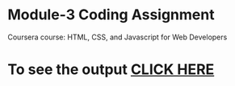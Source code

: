

# Module-3 Coding Assignment

Coursera course: HTML, CSS, and Javascript for Web Developers

# To see the output [CLICK HERE](https://ayushmiharia.github.io/-HTML-CSS-and-Javascript-for-Web-Developers/Assignments/module-3/index.html)


